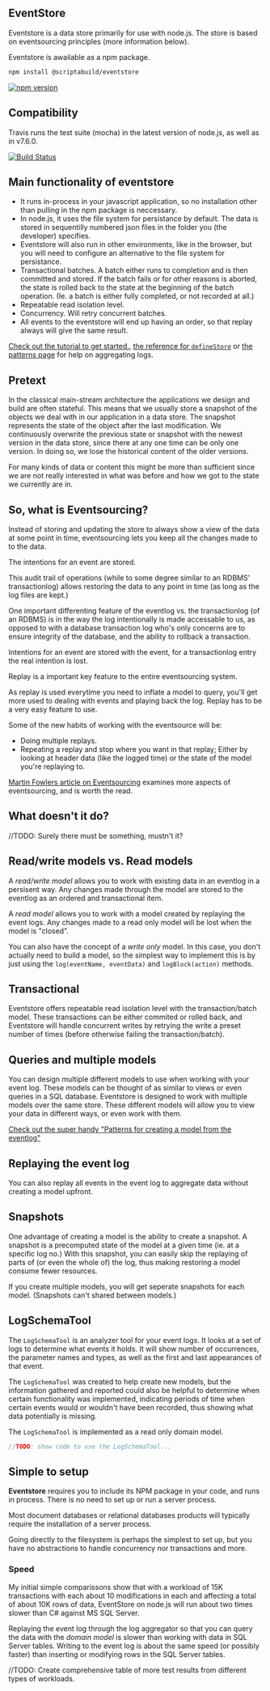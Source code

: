 ## EventStore

Eventstore is a data store primarily for use with node.js. The store is based on eventsourcing principles (more information below).

Eventstore is awailable as a npm package.

```bash
npm install @scriptabuild/eventstore
```
[![npm version](https://badge.fury.io/js/%40scriptabuild%2Feventstore.svg)](https://badge.fury.io/js/%40scriptabuild%2Feventstore)

## Compatibility

Travis runs the test suite (mocha) in the latest version of node.js, as well as in v7.6.0.

[![Build Status](https://travis-ci.org/scriptabuild/eventstore.svg?branch=master)](https://travis-ci.org/scriptabuild/eventstore)

## Main functionality of eventstore
- It runs in-process in your javascript application, so no installation other than pulling in the npm package is neccessary.
- In node.js, it uses the file system for persistance by default. The data is stored in sequentilly numbered json files in the folder you (the developer) specifies.
- Eventstore will also run in other environments, like in the browser, but you will need to configure an alternative to the file system for persistance.
- Transactional batches. A batch either runs to completion and is then committed and stored. If the batch fails or for other reasons is aborted, the state is rolled back to the state at the beginning of the batch operation. (Ie. a batch is either fully completed, or not recorded at all.)
- Repeatable read isolation level.
- Concurrency. Will retry concurrent batches.
- All events to the eventstore will end up having an order, so that replay always will give the same result.

[Check out the tutorial to get started.](./tutorial.md), [the reference for `defineStore`](./defineStore.md) or [the patterns page](./patterns.md) for help on aggregating logs. 

## Pretext
In the classical main-stream architecture the applications we design and build
are often stateful. This means that we usually store a snapshot of the objects we deal
with in our application in a data store. The snapshot represents the state of
the object after the last modification. We continuously overwrite the previous
state or snapshot with the newest version in the data store, since there at any
one time can be only one version. In doing so, we lose the historical content
of the older versions.

For many kinds of data or content this might be more than sufficient since we
are not really interested in what was before and how we got to the state we
currently are in.

## So, what is Eventsourcing?
Instead of storing and updating the store to always show a view of the data at
some point in time, eventsourcing lets you keep all the changes made to to the data.

The intentions for an event are stored.

This audit trail of operations (while to some degree similar to an RDBMS' transactionlog) allows restoring the data to any point in time (as long as the log files are kept.)

One important differenting feature of the eventlog vs. the transactionlog (of an RDBMS) is in the way the log intentionally is made accessable to us, as opposed to with a database transaction log who's only concerns are to ensure integrity of the database, and the ability to rollback a transaction.

Intentions for an event are stored with the event, for a transactionlog entry the real intention is lost.

Replay is a important key feature to the entire eventsourcing system.

As replay is used everytime you need to inflate a model to query, you'll get more used to dealing with events and playing back the log. Replay has to be a very easy feature to use.

Some of the new habits of working with the eventsource will be:
- Doing multiple replays.
- Repeating a replay and stop where you want in that replay; Either by looking at header data (like the logged time) or the state of the model you're replaying to.

[Martin Fowlers article on Eventsourcing](https://martinfowler.com/eaaDev/EventSourcing.html) examines more aspects of eventsourcing, and is worth the read.

## What doesn't it do?

//TODO: Surely there must be something, mustn't it?

## Read/write models vs. Read models
A _read/write model_ allows you to work with existing data in an eventlog in a persisent way. Any changes made through the model are stored to the eventlog as an ordered and transactional item.

A _read model_ allows you to work with a model created by replaying the event logs. Any changes made to a read only model will be lost when the model is "closed".

You can also have the concept of a _write only_ model. In this case, you don't actually need to build a model, so the simplest way to implement this is by just using the `log(eventName, eventData)` and `logBlock(action)` methods.

## Transactional

Eventstore offers repeatable read isolation level with the transaction/batch model. These transactions can be either commited or rolled back, and Eventstore will handle concurrent writes by retrying the write a preset number of times (before otherwise failing the transaction/batch).

## Queries and multiple models
You can design multiple different models to use when working with your event log. These models can be thought of as similar to views or even queries in a SQL database. Eventstore is designed to work with multiple models over the same store. These different models will allow you to view your data in different ways, or even work with them.

[Check out the super handy "Patterns for creating a model from the eventlog"](./patterns.md)

## Replaying the event log
You can also replay all events in the event log to aggregate data without creating a model upfront.

## Snapshots
One advantage of creating a model is the ability to create a snapshot. A snapshot is a 
precomputed state of the model at a given time (ie. at a specific log no.) With this snapshot, you can easily skip the replaying of parts of (or even the whole of) the log, thus making restoring a model consume fewer resources.

If you create multiple models, you will get seperate snapshots for each model. (Snapshots can't shared between models.)

## LogSchemaTool
The `LogSchemaTool` is an analyzer tool for your event logs.
It looks at a set of logs to determine what events it holds. It will show number of occurrences, the parameter names and types, as well as the first and last appearances of that event.

The `LogSchemaTool` was created to help create new models, but the information gathered and reported could also be helpful to determine when certain functionality was implemented, indicating periods of time when certain events would or wouldn't have been recorded, thus showing what data potentially is missing.

The `LogSchemaTool` is implemented as a read only domain model.

```javascript
//TODO: show code to use the LogSchemaTool...
```

## Simple to setup
__Eventstore__ requires you to include its NPM package in your code, and runs in process. There is no need to set up or run a server process.

Most document databases or relational databases products will typically require the installation of a server process.

Going directly to the filesystem is perhaps the simplest to set up, but you have no abstractions to handle concurrency nor transactions and more.

### Speed

My initial simple comparissons show that with a workload of 15K transactions with each about 10 modifications in each and affecting a total of about 10K rows of data, EventStore on node.js will run about two times slower than C# against MS SQL Server.

Replaying the event log through the log aggregator so that you can query the data with the _domain model_ is slower than working with data in SQL Server tables. Writing to the event log is about the same speed (or possibly faster) than inserting or modifying rows in the SQL Server tables.

//TODO: Create comprehensive table of more test results from different types of workloads.
